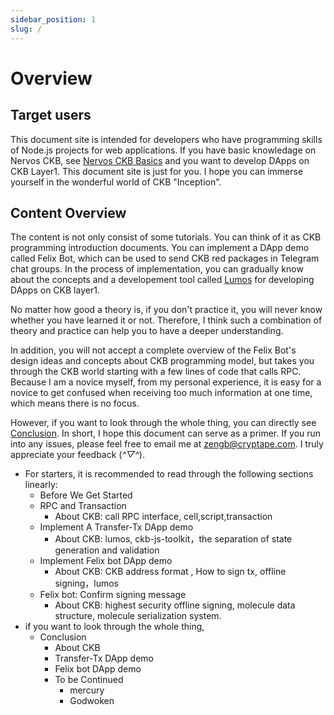 ```yaml
---
sidebar_position: 1
slug: /
---
```


# Overview

## Target users

This document site is intended for developers who have programming skills of Node.js projects for web applications. If you have basic knowledage on Nervos CKB, see [Nervos CKB Basics](https://docs.nervos.org/docs/reference/introduction) and you want to develop DApps on CKB Layer1. This document site is just for you. I hope you can immerse yourself in the wonderful world of CKB "Inception".

## Content Overview

The content is not only consist of some tutorials. You can think of it as CKB programming introduction documents. You can implement a DApp demo called Felix Bot, which can be used to send CKB red packages in Telegram chat groups. In the process of implementation, you can gradually know about the concepts and a developement tool called [Lumos](https://github.com/nervosnetwork/lumos) for developing DApps on CKB layer1. 

No matter how good a theory is, if you don't practice it, you will never know whether you have learned it or not. Therefore, I think such a combination of theory and practice can help you to have a deeper understanding.

In addition, you will not accept a complete overview of the Felix Bot's design ideas and concepts about CKB programming model, but takes you through the CKB world starting with a few lines of code that calls RPC. Because I am a novice myself, from my personal experience, it is easy for a novice to get confused when receiving too much information at one time, which means there is no focus. 

However, if you want to look through the whole thing, you can directly see [Conclusion](conclusion). In short, I hope this document can serve as a primer. If you run into any issues, please feel free to email me at [zengb@cryptape.com](mailto:zengb@cryptape.com). I truly appreciate your feedback (*^▽^*).

* For starters, it is recommended to read through the following sections linearly:
    * Before We Get Started
    * RPC and Transaction 
        * About CKB: call RPC interface, cell,script,transaction
    * Implement A Transfer-Tx DApp demo
        * About CKB: lumos, ckb-js-toolkit，the separation of state generation and validation
    * Implement Felix bot DApp demo
        * About CKB: CKB address format , How to sign tx,  offline signing，lumos
    * Felix bot: Confirm signing message
        * About CKB: highest security offline signing, molecule data structure, molecule serialization system.
* if you want to look through the whole thing,
    * Conclusion
        * About CKB
        * Transfer-Tx DApp demo
        * Felix bot DApp demo
        * To be Continued
            * mercury 
            * Godwoken

















